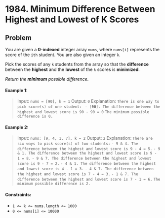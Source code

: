 # 1984. Minimum Difference Between Highest and Lowest of K Scores

## Problem

You are given a **0-indexed** integer array `nums`, where `nums[i]` represents the score of the `ith` student. You are also given an integer `k`.

Pick the scores of any `k` students from the array so that the **difference** between the **highest** and the **lowest** of the `k` scores is **minimized**.

*Return the **minimum** possible difference*.

#### Example 1:

> Input: `nums = [90], k = 1`
> Output: `0`
> Explanation: `There is one way to pick score(s) of one student:`
> ` - [`**`90`**`]. The difference between the highest and lowest score is 90 - 90 = 0`
> `The minimum possible difference is 0.`

#### Example 2:

> Input: `nums: [9, 4, 1, 7], k = 2`
> Output: `2`
> Explanation: `There are six ways to pick score(s) of two students:`
> `- 9 & 4. The difference between the highest and lowest score is 9 - 4 = 5.`
> `- 9 & 1. The difference between the highest and lowest score is 9 - 1 = 8.`
> `- 9 & 7. The difference between the highest and lowest score is 9 - 7 = 2.`
> `- 4 & 1. The difference between the highest and lowest score is 4 - 1 = 3.`
> `- 4 & 7. The difference between the highest and lowest score is 7 - 4 = 3.`
> `- 1 & 7. The difference between the highest and lowest score is 7 - 1 = 6.`
> `The minimum possible difference is 2.`

#### Constraints:
 - `1 <= k <= nums.length <= 1000`
 - `0 <= nums[i] <= 10000`

